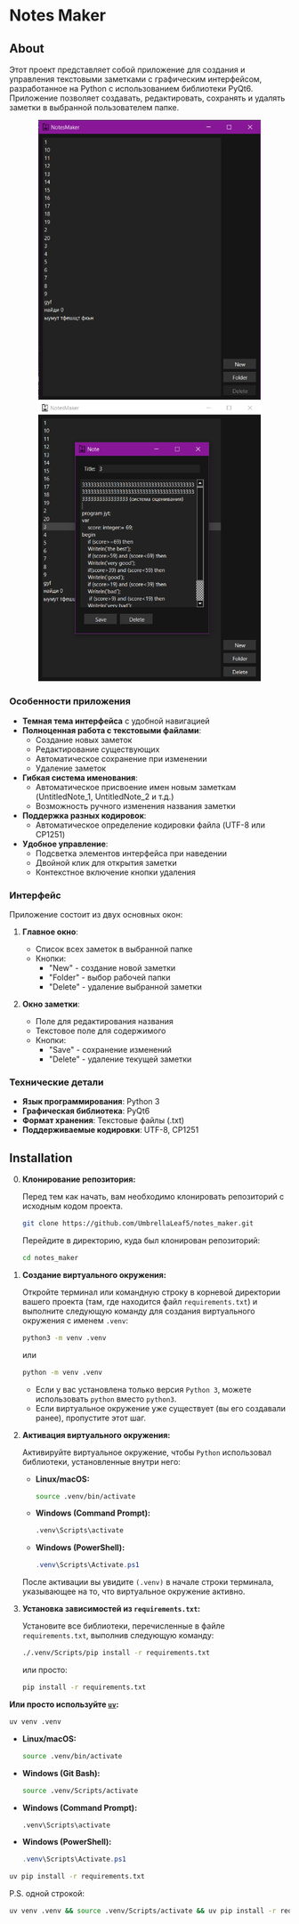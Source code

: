 # Notes Maker

## About

Этот проект представляет собой приложение для создания и управления текстовыми заметками с графическим интерфейсом, разработанное на Python с использованием библиотеки PyQt6. Приложение позволяет создавать, редактировать, сохранять и удалять заметки в выбранной пользователем папке.

<div align="center">
  <img src="./.extra/pictures/app_screen_1.png" width="400">

  <img src="./.extra/pictures/app_screen_2.png" width="400">
</div>

### Особенности приложения

- **Темная тема интерфейса** с удобной навигацией
- **Полноценная работа с текстовыми файлами**:
  - Создание новых заметок
  - Редактирование существующих
  - Автоматическое сохранение при изменении
  - Удаление заметок
- **Гибкая система именования**:
  - Автоматическое присвоение имен новым заметкам (UntitledNote_1, UntitledNote_2 и т.д.)
  - Возможность ручного изменения названия заметки
- **Поддержка разных кодировок**:
  - Автоматическое определение кодировки файла (UTF-8 или CP1251)
- **Удобное управление**:
  - Подсветка элементов интерфейса при наведении
  - Двойной клик для открытия заметки
  - Контекстное включение кнопки удаления

### Интерфейс

Приложение состоит из двух основных окон:

1. **Главное окно**:

   - Список всех заметок в выбранной папке
   - Кнопки:
     - "New" - создание новой заметки
     - "Folder" - выбор рабочей папки
     - "Delete" - удаление выбранной заметки

2. **Окно заметки**:

   - Поле для редактирования названия
   - Текстовое поле для содержимого
   - Кнопки:
     - "Save" - сохранение изменений
     - "Delete" - удаление текущей заметки

### Технические детали

- **Язык программирования**: Python 3
- **Графическая библиотека**: PyQt6
- **Формат хранения**: Текстовые файлы (.txt)
- **Поддерживаемые кодировки**: UTF-8, CP1251

## Installation

0.  **Клонирование репозитория:**

    Перед тем как начать, вам необходимо клонировать репозиторий с исходным кодом проекта.

    ```bash
    git clone https://github.com/UmbrellaLeaf5/notes_maker.git
    ```

    Перейдите в директорию, куда был клонирован репозиторий:

    ```bash
    cd notes_maker
    ```

1.  **Создание виртуального окружения:**

    Откройте терминал или командную строку в корневой директории вашего проекта (там, где находится файл `requirements.txt`) и выполните следующую команду для создания виртуального окружения с именем `.venv`:

    ```bash
    python3 -m venv .venv
    ```

    или

    ```bash
    python -m venv .venv
    ```

    - Если у вас установлена только версия `Python 3`, можете использовать `python` вместо `python3`.
    - Если виртуальное окружение уже существует (вы его создавали ранее), пропустите этот шаг.

2.  **Активация виртуального окружения:**

    Активируйте виртуальное окружение, чтобы `Python` использовал библиотеки, установленные внутри него:

    - **Linux/macOS:**

      ```bash
      source .venv/bin/activate
      ```

    - **Windows (Command Prompt):**

      ```cmd
      .venv\Scripts\activate
      ```

    - **Windows (PowerShell):**

      ```powershell
      .venv\Scripts\Activate.ps1
      ```

    После активации вы увидите `(.venv)` в начале строки терминала, указывающее на то, что виртуальное окружение активно.

3.  **Установка зависимостей из `requirements.txt`:**

    Установите все библиотеки, перечисленные в файле `requirements.txt`, выполнив следующую команду:

    ```bash
    ./.venv/Scripts/pip install -r requirements.txt
    ```

    или просто:

    ```bash
    pip install -r requirements.txt
    ```

**Или просто используйте [`uv`](https://github.com/astral-sh/uv):**

```bash
uv venv .venv
```

- **Linux/macOS:**

  ```bash
  source .venv/bin/activate
  ```

- **Windows (Git Bash):**

  ```bash
  source .venv/Scripts/activate
  ```

- **Windows (Command Prompt):**

  ```cmd
  .venv\Scripts\activate
  ```

- **Windows (PowerShell):**

  ```powershell
  .venv\Scripts\Activate.ps1
  ```

```bash
uv pip install -r requirements.txt
```

P.S. одной строкой:

```bash
uv venv .venv && source .venv/Scripts/activate && uv pip install -r requirements.txt
```
